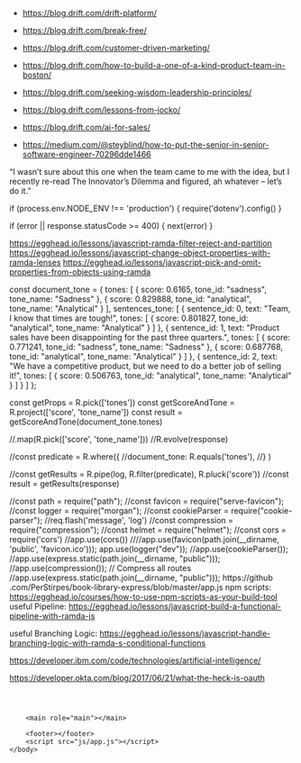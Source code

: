 * https://blog.drift.com/drift-platform/
* https://blog.drift.com/break-free/
* https://blog.drift.com/customer-driven-marketing/
* https://blog.drift.com/how-to-build-a-one-of-a-kind-product-team-in-boston/
* https://blog.drift.com/seeking-wisdom-leadership-principles/
* https://blog.drift.com/lessons-from-jocko/

* https://blog.drift.com/ai-for-sales/
* https://medium.com/@steyblind/how-to-put-the-senior-in-senior-software-engineer-70296dde1466

“I wasn’t sure about this one when the team came to me with the idea, but I recently re-read The Innovator’s Dilemma and figured, ah whatever – let’s do it.”

if (process.env.NODE_ENV !== 'production') {
  require('dotenv').config()
}

if (error || response.statusCode >= 400) {
        next(error)
    }
      

https://egghead.io/lessons/javascript-ramda-filter-reject-and-partition
https://egghead.io/lessons/javascript-change-object-properties-with-ramda-lenses
https://egghead.io/lessons/javascript-pick-and-omit-properties-from-objects-using-ramda

const document_tone = {
    tones: [
      {
        score: 0.6165,
        tone_id: "sadness",
        tone_name: "Sadness"
      },
      {
        score: 0.829888,
        tone_id: "analytical",
        tone_name: "Analytical"
      }
    ],
  sentences_tone: [
    {
      sentence_id: 0,
      text: "Team, I know that times are tough!",
      tones: [
        {
          score: 0.801827,
          tone_id: "analytical",
          tone_name: "Analytical"
        }
      ]
    },
    {
      sentence_id: 1,
      text:
        "Product sales have been disappointing for the past three quarters.",
      tones: [
        {
          score: 0.771241,
          tone_id: "sadness",
          tone_name: "Sadness"
        },
        {
          score: 0.687768,
          tone_id: "analytical",
          tone_name: "Analytical"
        }
      ]
    },
    {
      sentence_id: 2,
      text:
        "We have a competitive product, but we need to do a better job of selling it!",
      tones: [
        {
          score: 0.506763,
          tone_id: "analytical",
          tone_name: "Analytical"
        }
      ]
    }
  ]
};

const getProps = R.pick(['tones'])
const getScoreAndTone = R.project(['score', 'tone_name'])
const result = getScoreAndTone(document_tone.tones)

//.map(R.pick(['score', 'tone_name']))
//R.evolve(response)


//const predicate = R.where({
  //document_tone: R.equals('tones'),
//} )


//const getResults = R.pipe(log, R.filter(predicate), R.pluck('score'))
//const result = getResults(response)

//const path = require("path");
//const favicon = require("serve-favicon");
//const logger = require("morgan");
//const cookieParser = require("cookie-parser");
//req.flash('message', 'log')
//const compression = require("compression");
//const helmet = require("helmet");
//const cors = require('cors')
//app.use(cors())
////app.use(favicon(path.join(__dirname, 'public', 'favicon.ico')));
app.use(logger("dev"));
//app.use(cookieParser());
//app.use(express.static(path.join(__dirname, "public")));
//app.use(compression()); // Compress all routes
//app.use(express.static(path.join(__dirname, "public")));
https://github
.com/PerStirpes/book-library-express/blob/master/app.js
npm scripts: https://egghead.io/courses/how-to-use-npm-scripts-as-your-build-tool
useful Pipeline: https://egghead.io/lessons/javascript-build-a-functional-pipeline-with-ramda-js

useful Branching Logic: https://egghead.io/lessons/javascript-handle-branching-logic-with-ramda-s-conditional-functions


https://developer.ibm.com/code/technologies/artificial-intelligence/

https://developer.okta.com/blog/2017/06/21/what-the-heck-is-oauth




<!DOCTYPE html>
<html lang="en">
    <head>
        <title>Title</title>
        <meta charset="UTF-8" />
        <meta name="viewport" content="width=device-width, initial-scale=1, shrink-to-fit=no" />
        <meta http-equiv="X-UA-Compatible" content="ie=edge" />
        <meta name="theme-color" content="#000000" />
        <meta name="twitter:card" content="summary_large_image" />
        <meta name="twitter:site" content="@2_up" />
        <link rel="stylesheet" href="css/normalize.css"/>
        <link rel="shortcut icon" href="images/favicon.png" />
        <link rel="stylesheet" href="css/main.css" />
    </head>
    <body>
        <header role="banner">
            <nav></nav>
        </header>
        
        <main role="main"></main>
        
        <footer></footer>
        <script src="js/app.js"></script>
    </body>
</html>


<script src="https://d3js.org/d3.v5.min.js"></script>